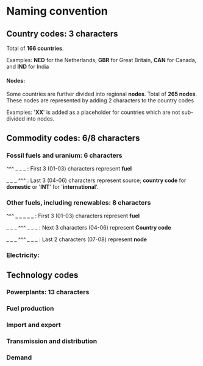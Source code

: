 # Naming convention
## Country codes: 3 characters
Total of **166 countries**.

Examples: 
**NED** for the Netherlands, **GBR** for Great Britain, 
**CAN** for Canada, and **IND** for India

#### Nodes: 
Some countries are further divided into regional **nodes**. Total of **265 nodes**.
These nodes are represented by adding 2 characters to the country codes

Examples: 
'**XX**' is added as a placeholder for countries which are not sub-divided into nodes. 

## Commodity codes: 6/8 characters
### Fossil fuels and uranium: 6 characters
^^^ _ _ _ : First 3 (01-03) characters represent **fuel**

_ _ _ ^^^ : Last 3 (04-06) characters represent source; 
**country code** for **domestic** or '**INT**' for '**international**'. 

### Other fuels, including renewables: 8 characters 
^^^ _ _ _ _ _ : First 3 (01-03) characters represent **fuel**

_ _ _ ^^^ _ _ _ : Next 3 characters (04-06) represent **Country code**

_ _ _ ^^^ _ _ _ : Last 2 characters (07-08) represent **node**


### Electricity:

## Technology codes
### Powerplants: 13 characters
### Fuel production 
### Import and export
### Transmission and distribution
### Demand
